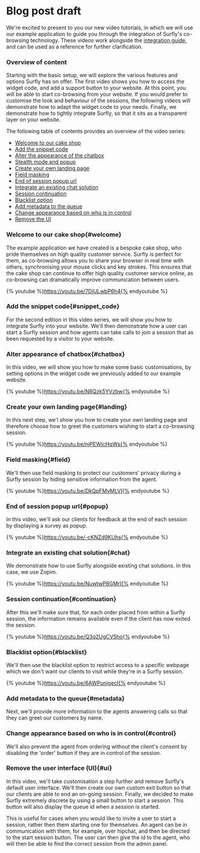 # Blog post draft

We're excited to present to you our new video tutorials, in which we will use our example application to guide you through the integration of Surfly's co-browsing technology. These videos work alongside the [integration guide](./the_surfly_tutorial.md), and can be used as a reference for further clarification.

### Overview of content

Starting with the basic setup, we will explore the various features and options Surfly has on offer. The first video shows you how to access the widget code, and add a support button to your website. At this point, you will be able to start co-browsing from your website. If you would prefer to customise the look and behaviour of the sessions, the following videos will demonstrate how to adapt the widget code to your needs. Finally, we demonstrate how to tightly integrate Surfly, so that it sits as a transparent layer on your website.

The following table of contents provides an overview of the video series:
 - [Welcome to our cake shop](<#welcome>)
 - [Add the snippet code](<#snippet_code>)
 - [Alter the appearance of the chatbox](<#chatbox>)
 - [Stealth mode and popup](<#stealth>)
 - [Create your own landing page](<#landing>)
 - [Field masking](<#field>)
 - [End of session popup url](<#popup>)
 - [Integrate an existing chat solution](<#chat>)
 - [Session continuation](<#continuation>)
 - [Blacklist option](<#blacklist>)
 - [Add metadata to the queue](<#metadata>)
 - [Change appearance based on who is in control](<#control>)
 - [Remove the UI](<#ui>)

### Welcome to our cake shop{#welcome}

The example application we have created is a bespoke cake shop, who pride themselves on high quality customer service. Surfly is perfect for them, as co-browsing allows you to share your browser in real time with others, synchronising your mouse clicks and key strokes. This ensures that the cake shop can continue to offer high quality customer service online, as co-browsing can dramatically improve communication between users.

{% youtube %}https://youtu.be/7DjULwbP6h4{% endyoutube %}

### Add the snippet code{#snippet_code}

For the second edition in this video series, we will show you how to integrate Surfly into your website. We'll then demonstrate how a user can start a Surfly session and how agents can take calls to join a session that as been requested by a visitor to your website.

### Alter appearance of chatbox{#chatbox}

In this video, we will show you how to make some basic customisations, by setting options in the widget code we previously added to our example website.

{% youtube %}https://youtu.be/N6Qzk5YVzbw{% endyoutube %}
 

### Create your own landing page{#landing}

In this next step, we'l show you how to create your own landing page and therefore choose how to greet the customers wishing to start a co-browsing session.

{% youtube %}https://youtu.be/njPEWicHqWs{% endyoutube %}

### Field masking{#field}

We'll then use field masking to protect our customers' privacy during a Surfly session by hiding sensitive information from the agent.

{% youtube %}https://youtu.be/DkQpFMvMLVI{% endyoutube %}

### End of session popup url{#popup}

In this video, we'll ask our clients for feedback at the end of each session by displaying a survey as popup.

{% youtube %}https://youtu.be/-cKNZd9KUhs{% endyoutube %}

### Integrate an existing chat solution{#chat}

We demonstrate how to use Surfly alongside existing chat solutions. In this case, we use Zopim.

{% youtube %}https://youtu.be/NuwtwP8GMrI{% endyoutube %}

### Session continuation{#continuation}

After this we'll make sure that, for each order placed from within a Surfly session, the information remains available even if the client has now exited the session.

{% youtube %}https://youtu.be/Q3q2UgCV5ho{% endyoutube %}

### Blacklist option{#blacklist}

We'll then use the blacklist option to restrict access to a specific webpage which we don't want our clients to visit while they're in a Surfly session.

{% youtube %}https://youtu.be/6AWPunigecI{% endyoutube %}

### Add metadata to the queue{#metadata}

Next, we'll provide more information to the agents answering calls so that they can greet our customers by name.


### Change appearance based on who is in control{#control}

We'll also prevent the agent from ordering without the client's consent by disabling the 'order' button if they are in control of the session.


### Remove the user interface (UI){#ui}

In this video, we'll take customisation a step further and remove Surfly's default user interface. We'll then create our own custom exit button so that our clients are able to end an on-going session. Finally, we decided to make Surfly extremely discrete by using a small button to start a session. This button will also display the queue id when a session is started.

This is useful for cases when you would like to invite a user to start a session, rather then them starting one for themselves. An agent can be in communication with them, for example, over hipchat, and then be directed to the start session button. The user can then give the id to the agent, who will then be able to find the correct session from the admin panel.